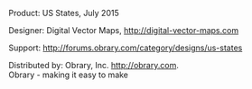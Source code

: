 Product: US States, July 2015

Designer: Digital Vector Maps, http://digital-vector-maps.com

Support:  http://forums.obrary.com/category/designs/us-states

Distributed by:  Obrary, Inc.  http://obrary.com.  
Obrary - making it easy to make